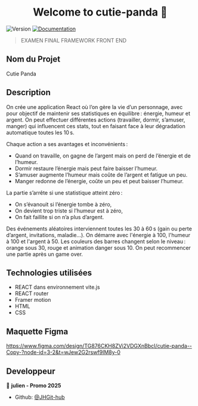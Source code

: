 <h1 align="center">Welcome to cutie-panda 👋</h1>
<p>
  <img alt="Version" src="https://img.shields.io/badge/version-1.0-blue.svg?cacheSeconds=2592000" />
  <a href="https://www.figma.com/design/TG876CKH8ZVi2VDGXnBbcI/cutie-panda--Copy-?node-id=3-2&t=wJew2G2rswf9IM8y-0" target="_blank">
    <img alt="Documentation" src="https://img.shields.io/badge/documentation-yes-brightgreen.svg" />
  </a>
</p>

> EXAMEN FINAL FRAMEWORK FRONT END
## Nom du Projet

Cutie Panda

## Description

On crée une application React où l’on gère la vie d’un personnage, avec pour objectif de maintenir ses statistiques en équilibre : énergie, humeur et argent. On peut effectuer différentes actions (travailler, dormir, s’amuser, manger) qui influencent ces stats, tout en faisant face à leur dégradation automatique toutes les 10 s.

Chaque action a ses avantages et inconvénients :

- Quand on travaille, on gagne de l’argent mais on perd de l’énergie et de l’humeur.
- Dormir restaure l’énergie mais peut faire baisser l’humeur.
- S’amuser augmente l’humeur mais coûte de l’argent et fatigue un peu.
- Manger redonne de l’énergie, coûte un peu et peut baisser l’humeur.

La partie s’arrête si une statistique atteint zéro :

- On s’évanouit si l’énergie tombe à zéro,
- On devient trop triste si l’humeur est à zéro,
- On fait faillite si on n’a plus d’argent.

Des événements aléatoires interviennent toutes les 30 à 60 s (gain ou perte d’argent, invitations, maladie…). On démarre avec l'énergie à 100, l'humeur à 100 et l'argent à 50. Les couleurs des barres changent selon le niveau : orange sous 30, rouge et animation danger sous 10. On peut recommencer une partie après un game over.

## Technologies utilisées

- REACT dans environnement vite.js
- REACT router
- Framer motion
- HTML
- CSS

## Maquette Figma
https://www.figma.com/design/TG876CKH8ZVi2VDGXnBbcI/cutie-panda--Copy-?node-id=3-2&t=wJew2G2rswf9IM8y-0

## Developpeur

👤 **julien - Promo 2025**

* Github: [@JHGit-hub](https://github.com/JHGit-hub)
